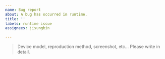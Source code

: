 ```yaml
---
name: Bug report
about: A bug has occurred in runtime.
title: ''
labels: runtime issue
assignees: jisungbin

---
```


> Device model, reproduction method, screenshot, etc... Please write in detail.
